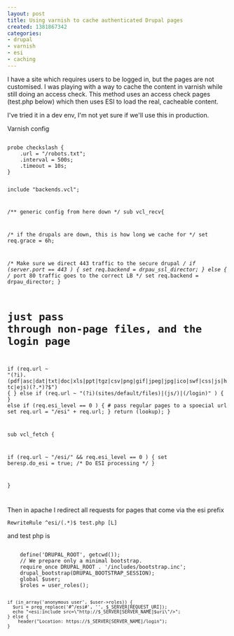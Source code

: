 ```yaml
---
layout: post
title: Using varnish to cache authenticated Drupal pages
created: 1381867342
categories:
- drupal
- varnish
- esi
- caching
---
```

<p>I have a site which requires users to be logged in, but the pages are not customised. I was playing with a way to cache the content in varnish while still doing an access check. This method uses an access check pages (test.php below) which then uses ESI to load the real, cacheable content.</p>

<p>I've tried it in a dev env, I'm not yet sure if we'll use this in production.</p>

<p>Varnish config</p>
<code>
probe checkslash {
    .url = "/robots.txt";
    .interval = 500s;
    .timeout = 10s;
}    
        
include "backends.vcl";
    
/** generic config from here down */
sub vcl_recv{
   
  /* if the drupals are down, this is how long we cache for */
  set req.grace = 6h;
    
  /* Make sure we direct 443 traffic to the secure drupal */
  if (server.port == 443 ) {
    set req.backend = drpau_ssl_director; 
  } else {
    /* port 80 traffic goes to the correct LB */
    set req.backend = drpau_director;
  }
  # just pass through non-page files, and the login page
  if (req.url ~ "(?i)\.(pdf|asc|dat|txt|doc|xls|ppt|tgz|csv|png|gif|jpeg|jpg|ico|swf|css|js|htc|ejs)(\?.*)?$") {
  } else if (req.url ~ "(?i)(sites/default/files)|(js/)|(/login)" ) { 
  } else if (req.esi_level == 0 ) {
    # pass regular pages to a spoecial url
    set req.url = "/esi" + req.url;
  }
  return (lookup);
}
    
    
    
sub vcl_fetch {
    
  if (req.url ~ "/esi/" && req.esi_level == 0 ) {
    set beresp.do_esi = true; /* Do ESI processing               */ 
   }
      
}

</code>

<p>Then in apache I redirect all requests for pages that come via the esi prefix </p>


<code>RewriteRule ^esi/(.*)$ test.php [L]</code>


<p>and test php is</p>



<code>
    define('DRUPAL_ROOT', getcwd());
    // We prepare only a minimal bootstrap.
    require_once DRUPAL_ROOT . '/includes/bootstrap.inc';
    drupal_bootstrap(DRUPAL_BOOTSTRAP_SESSION);
    global $user;
    $roles = user_roles();
             
    if (in_array('anonymous user', $user->roles)) {
      $uri = preg_replace('#^/esi#', '', $_SERVER[REQUEST_URI]);
      echo "<esi:include src=\"http://$_SERVER[SERVER_NAME]$uri\"/>";
    } else {
     	header("Location: https://$_SERVER[SERVER_NAME]/login");
    }

</code>


  
